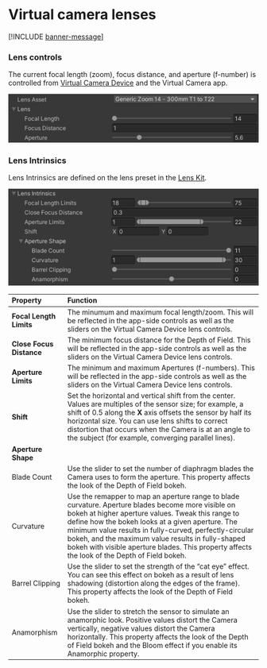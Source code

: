 # Virtual camera lenses

[!INCLUDE [banner-message](banner-message.md)]

### Lens controls

The current focal length (zoom), focus distance, and aperture (f-number) is controlled from [Virtual Camera Device](ref-component-virtual-camera-device.md) and the Virtual Camera app.

![virtual-camera-lens-controls](images/virtual-camera-lens-controls.png)

### Lens Intrinsics

Lens Intrinsics are defined on the lens preset in the [Lens Kit](ref-asset-lens-kit.md).

![](images/virtual-camera-lens-intrinsics.png)

| Property                 | Function                                                     |
| :----------------------- | :----------------------------------------------------------- |
| **Focal Length Limits**  | The minumum and maximum focal length/zoom. This will be reflected in the app-side controls as well as the sliders on the Virtual Camera Device lens controls. |
| **Close Focus Distance** | The minimum focus distance for the Depth of Field. This will be reflected in the app-side controls as well as the sliders on the Virtual Camera Device lens controls. |
| **Aperture Limits**      | The minimum and maximum Apertures (f-numbers). This will be reflected in the app-side controls as well as the sliders on the Virtual Camera Device lens controls. |
| **Shift**                | Set the horizontal and vertical shift from the center. Values are  multiples of the sensor size; for example, a shift of 0.5 along the **X** axis offsets the sensor by half its horizontal size.  You can use lens  shifts to correct distortion that occurs when the Camera is at an angle  to the subject (for example, converging parallel lines). |
| **Aperture Shape**       |                                                              |
| Blade Count      | Use the slider to set the number of diaphragm blades the Camera uses to form the aperture. This property affects the look of the Depth of Field bokeh. |
| Curvature       | Use the remapper to map an aperture range to blade curvature. Aperture blades become more visible on bokeh at higher aperture values. Tweak this range to define how the bokeh looks at a given aperture. The minimum value results in fully-curved, perfectly-circular bokeh, and the maximum value results in fully-shaped bokeh with visible aperture blades. This property affects the look of the Depth of Field bokeh. |
| Barrel Clipping       | Use the slider to set the strength of the “cat eye” effect. You can see this effect on bokeh as a result of lens shadowing (distortion along the edges of the frame). This property affects the look of the Depth of Field bokeh. |
| Anamorphism       | Use the slider to stretch the sensor to simulate an anamorphic look. Positive values distort the Camera vertically, negative values distort the Camera horizontally. This property affects the look of the Depth of Field bokeh and the Bloom effect if you enable its Anamorphic property. |

